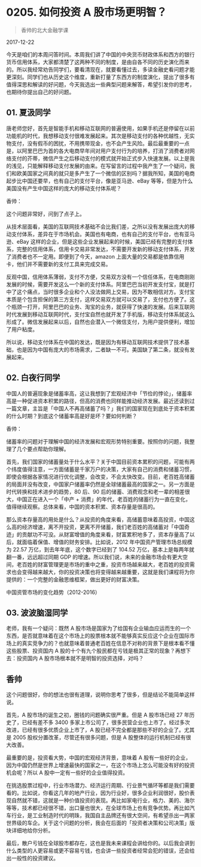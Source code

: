 # 0205. 如何投资 A 股市场更明智？

> 香帅的北大金融学课

2017-12-22


今天是咱们的本周问答时间。本周我们讲了中国的中央货币财政体系和西方的银行货币信用体系，大家都清楚了这两种不同的制度，是由自各不同的历史演化而来的。所以我经常劝告同学们，要看清现在，就要看懂过去，多读金融史看问题才能更深刻。同学们也从历史这个维度，重新打量了东西方的制度演化，提出了很多有值得深思和解读的好问题，今天我选出一些典型问题来解答，希望引发你的思考，也期待你提出自己的好问题。

## 01. 夏汲同学

唐老师您好，首先是智能手机和移动互联网的普遍使用，如果手机还是停留在以前功能机的时代，我想移动支付很难发展起来。其次是移动支付的各种优越性，无实物支付，没有假币的困扰，不用携带现金，也不会产生风险。最后最重要的一点是，以阿里巴巴为首的各大电商早年间对用户支付行为的培养，打消了消费者对网络支付的芥蒂，微信产生之后移动支付的模式就开始正式步入快速发展。以上是我的浅见，只能解释移动支付发展的由来。在写留言的过程中我产生了一个疑问，我们和欧美国家之间真的就只是多产生了一个微信的区别吗？据我所知，美国的电商起步比中国还要早，也有自己的支付平台，像是亚马逊、eBay 等等，但是为什么美国没有产生中国这样的庞大的移动支付体系呢？

香帅：

这个问题非常好，问到了点子上。

从技术层面看，美国的互联网技术基础不会比我们差，之所以没有发展出庞大的移动支付体系，差异在于市场机会。美国也有电商，也有自己的支付平台，也有亚马逊、eBay 这样的企业，但是这些企业发展起来的时候，美国已经有完整的支付体系，完整的信用体系，信用卡交易非常发达，不需要开发新的移动支付体系，开发了消费者也不一定用。即便到了今天，amazon 上面大量的交易都是依靠信用卡，他们并不需要新的支付工具来完成交易。

反观中国，信用体系薄弱，支付不方便，交易双方没有一个信任体系，在电商刚刚发展的时候，需要开发这么一个新的支付体系。阿里巴巴当初开发支付宝，就是打中了这个痛点，当时很多企业和个人没法做网上交易，因为不敢相信对方。支付宝本质是个包含担保的第三方支付，这样交易双方就可以交易了，支付也方便了。这个瓶颈一打开，阿里巴巴的业务、淘宝的业务，就获得了快速的发展。后来互联网时代发展到移动互联网时代，支付宝自然也就开发了手机版，移动支付体系就这么形成了。微信发展起来以后，自然也会潜入一个微信支付，为用户提供便利，增加了用户粘度。

所以说，移动支付体系在中国的发达，既是因为有移动互联网技术提供了技术基础，也是因为中国有庞大的市场需求，二者缺一不可。美国缺了第二条，就没有发展起来。

## 02. 白夜行同学

中国人的普遍现象是储蓄率高，这让我想到了宏观经济中「节俭的悖论」，储蓄率高是一种促进资本积累的路径，但高的消费也同样能推动经济发展。最近还读到过一篇文章，主旨是「中国人不再高储蓄了吗？」我们的国家现在到底处于资本积累的什么时期？到底这个储蓄率高是好是坏？要如何判断？

香帅：

储蓄率的问题对于理解中国的经济发展和宏观形势特别重要。按照你的问题，我整理了几个要点帮助你理解。

首先，我们国家的储蓄量处于什么水平？关于中国目前资本累积的问题，可能有两个纬度值得注意，一方面储蓄是千家万户的决策，大家有自己的消费和储蓄习惯，即使会根据各家情况进行优化调整，会改变，不会太快改变。目前，老百姓高储蓄的局面并没有改变，中国家户储蓄率仍然是全球储蓄最高的国家之一。另一方面是时代转换和技术进步的趋势，80 后、90 后的储蓄、消费观念和老一辈的相差很大，中国正在进入一个「中产 + 消费」的年代，老百姓的储蓄行为一直在变化，值得继续观察。总体来看，中国的资本积累、资本存量是很高的。

那么资本存量高的用处是什么？从投资的角度来看，高储蓄意味着高投资，中国这么高的经济增速，离不开投资，更离不开储蓄，我们老百姓的高储蓄对「中国奇迹」的贡献功不可没。从财富增值的角度来看，财富累积地多了，资本存量高了以后，就面临着保值、增值的财务安排。比如说，2012 年中国资产管理市场总规模为 22.57 万亿，到去年年底，这个数字已经到了 104.52 万亿，基本上是每两年就翻一番，远远超过同期 GDP 的增速。所以我们说，未来的金融市场会有更大空间，老百姓的财富管理更是市场的重中之重，投资市场越来越大，老百姓的投资需求也会变得越来越大，你的投资决策也将变得越来越重要，这就是我们课程将为你提供的：一个完整的金融思维框架，做出更好的财富决策。

中国资管市场的变化趋势（2012-2016）

## 03. 波波脑湿同学

老师，我有一个疑问：既然 A 股市场是国家为了给国有企业输血应运而生的一个东西，是否就意味着在这个市场上的股票根本就不能够真实反应这个企业在国际市场上的真实竞争力的？也就意味着普通老百姓在信息不对称的背景下是根本看不懂这些股票、投资国内 A 股的十个有九个股民都在亏钱是极其正常的现象？再想下去：投资国内 A 股市场根本就不是明智的投资选择，对吗？

## 香帅

这个问题很好，你的想法也很有道理，说明你思考了很多，但是结论不能简单这样说。

首先，A 股巿场的诞生之初，圈钱的问题确实很严重。但是 A 股市场已经 27 年历史了，已经有差不多 3400 多家上市公司了，很多民营企业也上市了。经过多次改进，已经有很多优质企业上市了，A 股已经不完全都是那些不好的企业了。尤其是 2005 股权分置改革，尽管还有很多问题，但是 A 股整体的运行机制已经有很大改善。

最重要的是，投资看大势，中国的宏观经济背景，意味着 A 股有一些好的企业，因为中国仍然是世界上增速最快的国家之一，在这个市场上怎么可能没有好的投资机会呢？所以 A 股中一定有一些好的企业值得投资。

在挑选股票过程中，行业市场潜力、经济运行周期、行业景气循环等都是我们需要看的。比如说，你看这几年的地产行业，因为行业好，很多企业利润很好，股价表现自然就不错，这就是一种价值投资的表现。再比如家电行业，格力、美的、海尔等等，技术都已经很不错，出口量也很大，在全球市场上也有竞争优势。再比如汽车行业，是工业制造时代的明珠，我国自主品牌还有很大空间，有希望杀出一两家世界级的车企。关于这个问题的分析，我会在后面的「投资者决策和公司决策」版块详细地给你分析。

最后，散户亏钱在全球股市都存在，这也是我未来课程会讲给你的。以后我会讲到什么类型的人更容易或更不容易亏钱，也会讲一些投资者经常会犯的错误，还会给出一般性的投资建议。

